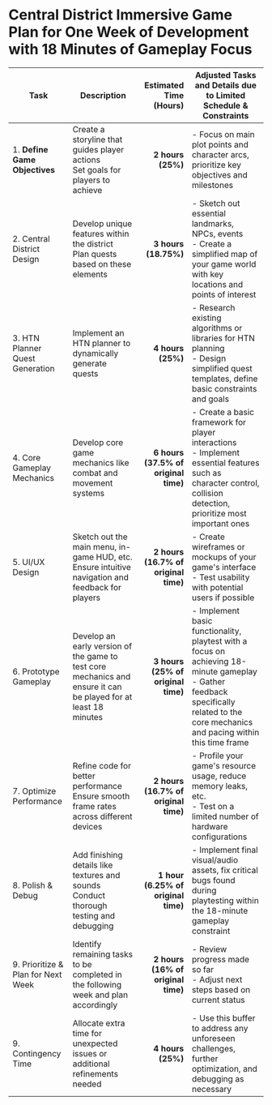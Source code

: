# Central District Immersive Game Plan for One Week of Development with 18 Minutes of Gameplay Focus

| **Task**                           | Description                                                                                                     |               Estimated Time (Hours) | Adjusted Tasks and Details due to Limited Schedule & Constraints                                                                                                                         |
| ---------------------------------- | --------------------------------------------------------------------------------------------------------------- | -----------------------------------: | ---------------------------------------------------------------------------------------------------------------------------------------------------------------------------------------- |
| 1. **Define Game Objectives**      | Create a storyline that guides player actions<br>Set goals for players to achieve                               |                    **2 hours (25%)** | - Focus on main plot points and character arcs, prioritize key objectives and milestones                                                                                                 |
| 2. Central District Design         | Develop unique features within the district<br>Plan quests based on these elements                              |                 **3 hours (18.75%)** | - Sketch out essential landmarks, NPCs, events<br>- Create a simplified map of your game world with key locations and points of interest                                                 |
| 3. HTN Planner Quest Generation    | Implement an HTN planner to dynamically generate quests                                                         |                    **4 hours (25%)** | - Research existing algorithms or libraries for HTN planning<br>- Design simplified quest templates, define basic constraints and goals                                                  |
| 4. Core Gameplay Mechanics         | Develop core game mechanics like combat and movement systems                                                    | **6 hours (37.5% of original time)** | - Create a basic framework for player interactions<br>- Implement essential features such as character control, collision detection, prioritize most important ones                      |
| 5. UI/UX Design                    | Sketch out the main menu, in-game HUD, etc.<br>Ensure intuitive navigation and feedback for players             | **2 hours (16.7% of original time)** | - Create wireframes or mockups of your game's interface<br>- Test usability with potential users if possible                                                                             |
| 6. Prototype Gameplay              | Develop an early version of the game to test core mechanics and ensure it can be played for at least 18 minutes |   **3 hours (25% of original time)** | - Implement basic functionality, playtest with a focus on achieving 18-minute gameplay<br>- Gather feedback specifically related to the core mechanics and pacing within this time frame |
| 7. Optimize Performance            | Refine code for better performance<br>Ensure smooth frame rates across different devices                        | **2 hours (16.7% of original time)** | - Profile your game's resource usage, reduce memory leaks, etc.<br>- Test on a limited number of hardware configurations                                                                 |
| 8. Polish & Debug                  | Add finishing details like textures and sounds<br>Conduct thorough testing and debugging                        |  **1 hour (6.25% of original time)** | - Implement final visual/audio assets, fix critical bugs found during playtesting within the 18-minute gameplay constraint                                                               |
| 9. Prioritize & Plan for Next Week | Identify remaining tasks to be completed in the following week and plan accordingly                             |   **2 hours (16% of original time)** | - Review progress made so far<br>- Adjust next steps based on current status                                                                                                             |
| 9. Contingency Time                | Allocate extra time for unexpected issues or additional refinements needed                                      |                    **4 hours (25%)** | - Use this buffer to address any unforeseen challenges, further optimization, and debugging as necessary                                                                                 |
